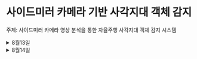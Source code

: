 사이드미러 카메라 기반 사각지대 객체 감지
=======================================
주제: 사이드미러 카메라 영상 분석을 통한 자율주행 사각지대 객체 감지 시스템
<details><summary>8월13일</summary> 
  
## 관련제품 (링크)
https://www.tesla.com/ownersmanual/modely/ko_us/GUID-3598EF55-6B1D-462B-88D8-704DB0896DD1.html

## 한계점
자율주행 차량에도 사이드 사각지대는 여전히 취약

## 개선점
카메라 기반 차량 후방 측면 영역 객체 검출
OpenCV로 객체 추적 (KCF, CSRT 트래커)
거리, 접근 속도 기반 위험도 시각화

</details>
<details><summary>8월14일</summary>
 
# 진행상황
- [0814일 피드백진행](/feedback/0814.md)

## 피드백 방법
- 좋은점:
현실에 반영할 수준으로 개발하면 사고도 줄이며너 좋을거 같다,

- 우려되는 점: 
현 시점에서 전문가들이 최선을 다한 수준이 지금 상황인데 이걸 개선이 가능할까?

- 아이디어: 
없음

## 피드백을 토대로 개선할 점
자료를 찾아보고 현실에 반영할 수 있는 기술과 환경등 아이디어 내보기.

# 수정
웹캠에서 화면 오른쪽 영역(사각지대)에 움직이는 물체가 들어오면 '사각지대 주의!' 메시지 표시하기